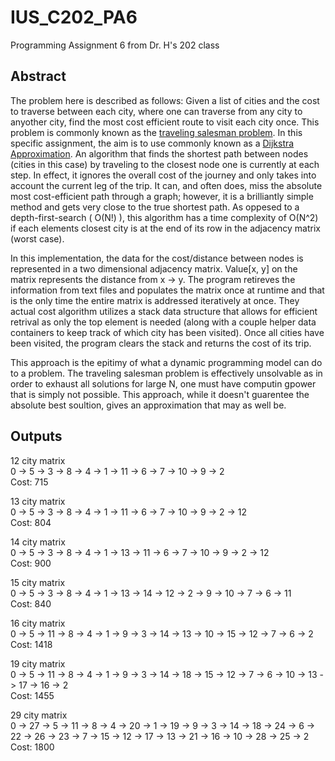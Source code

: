 # IUS_C202_PA6
Programming Assignment 6 from Dr. H's 202 class

## Abstract


The problem here is described as follows: Given a list of cities and the cost to traverse between each city, where one can traverse from any city to anyother city, find the most cost efficient route to visit each city once. This problem is commonly known as the [traveling salesman problem](https://en.wikipedia.org/wiki/Travelling_salesman_problem.). In this specific assignment, the aim is to use commonly known as a [Dijkstra Approximation](https://en.wikipedia.org/wiki/Dijkstra%27s_algorithm). An algorithm that finds the shortest path between nodes (cities in this case) by traveling to the closest node one is currently at each step. In effect, it ignores the overall cost of the journey and only takes into account the current leg of the trip. It can, and often does, miss the absolute most cost-efficient path through a graph; however, it is a brilliantly simple method and gets very close to the true shortest path. As oppesed to a depth-first-search ( O(N!) ), this algorithm has a time complexity of O(N^2) if each elements closest city is at the end of its row in the adjacency matrix (worst case).

In this implementation, the data for the cost/distance between nodes is represented in a two dimensional adjacency matrix. Value[x, y] on the matrix represents the distance from x -> y. The program retireves the information from text files and populates the matrix once at runtime and that is the only time the entire matrix is addressed iteratively at once. They actual cost algorithm utilizes a stack data structure that allows for efficient retrival as only the top element is needed (along with a couple helper data containers to keep track of which city has been visited). Once all cities have been visited, the program clears the stack and returns the cost of its trip.  

This approach is the epitimy of what a dynamic programming model can do to a problem. The traveling salesman problem is effectively unsolvable as in order to exhaust all solutions for large N, one must have computin gpower that is simply not possible. This approach, while it doesn't guarentee the absolute best soultion, gives an approximation that may as well be.   



## Outputs
12 city matrix  
0 -> 5 -> 3 -> 8 -> 4 -> 1 -> 11 -> 6 -> 7 -> 10 -> 9 -> 2  
Cost: 715  

13 city matrix  
0 -> 5 -> 3 -> 8 -> 4 -> 1 -> 11 -> 6 -> 7 -> 10 -> 9 -> 2 -> 12  
Cost: 804  

14 city matrix  
0 -> 5 -> 3 -> 8 -> 4 -> 1 -> 13 -> 11 -> 6 -> 7 -> 10 -> 9 -> 2 -> 12  
Cost: 900  

15 city matrix  
0 -> 5 -> 3 -> 8 -> 4 -> 1 -> 13 -> 14 -> 12 -> 2 -> 9 -> 10 -> 7 -> 6 -> 11  
Cost: 840  

16 city matrix  
0 -> 5 -> 11 -> 8 -> 4 -> 1 -> 9 -> 3 -> 14 -> 13 -> 10 -> 15 -> 12 -> 7 -> 6 -> 2  
Cost: 1418  

19 city matrix  
0 -> 5 -> 11 -> 8 -> 4 -> 1 -> 9 -> 3 -> 14 -> 18 -> 15 -> 12 -> 7 -> 6 -> 10 -> 13 -> 17 -> 16 -> 2  
Cost: 1455  

29 city matrix  
0 -> 27 -> 5 -> 11 -> 8 -> 4 -> 20 -> 1 -> 19 -> 9 -> 3 -> 14 -> 18 -> 24 -> 6 -> 22 -> 26 -> 23 -> 7 -> 15 -> 12 -> 17 -> 13 -> 21 -> 16 -> 10 -> 28 -> 25 -> 2  
Cost: 1800

